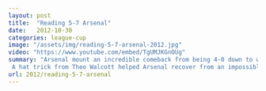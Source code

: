 ```yaml
---
layout: post
title:  "Reading 5-7 Arsenal"
date:   2012-10-30
categories: league-cup
image: "/assets/img/reading-5-7-arsenal-2012.jpg"
video: "https://www.youtube.com/embed/TgUMJKGnOUg"
summary: "Arsenal mount an incredible comeback from being 4-0 down to win 7-5 in extra time.
 A hat trick from Theo Walcott helped Arsenal recover from an impossible situation."
url: 2012/reading-5-7-arsenal
---
```

